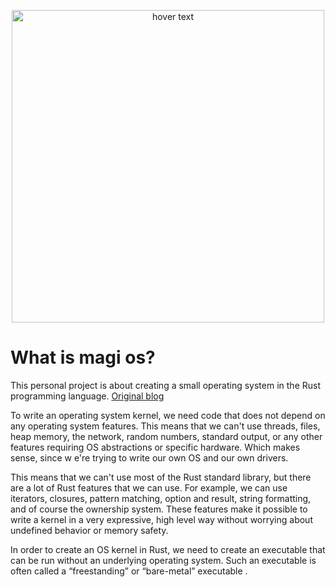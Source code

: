 <p align="center">
  <img src="https://i.ibb.co/dGXXcPN/Magi-OSLOGO-1.png" width="500" title="hover text">
  
  <h1>What is magi os?</h1>
  <p>This personal project is about creating a small operating system in the Rust programming language. 
  <a href="https://os.phil-opp.com/">Original blog<a/> </p>
  <p>To write an operating system kernel, we need code that does not depend on any operating system features. This means that we can't use threads, files, 
  heap memory, the network, random numbers, standard output, or any other features requiring OS abstractions or specific hardware. Which makes sense, since w
  e're trying to write our own OS and our own drivers.

  This means that we can't use most of the Rust standard library, but there are a lot of Rust features that we can use. For example, we can use iterators,
  closures, pattern matching, option and result, string formatting, and of course the ownership system. These features make it possible to write a kernel
  in a very expressive, high level way without worrying about undefined behavior or memory safety.

  In order to create an OS kernel in Rust, we need to create an executable that can be run without an underlying operating system. 
  Such an executable is often called a “freestanding” or “bare-metal” executable .

  </p>
</p>
